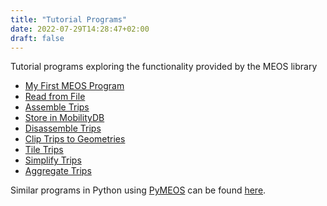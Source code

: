 ```yaml
---
title: "Tutorial Programs"
date: 2022-07-29T14:28:47+02:00
draft: false
---
```


Tutorial programs exploring the functionality provided by the MEOS library

-   [My First MEOS Program](/tutorialprograms/meos_hello_world/)
-   [Read from File](/tutorialprograms/meos_read_ais/)
-   [Assemble Trips](/tutorialprograms/meos_assemble_ais/)
-   [Store in MobilityDB](/tutorialprograms/meos_store_ais/)
-   [Disassemble Trips](/tutorialprograms/meos_disassemble_berlinmod/)
-   [Clip Trips to Geometries](/tutorialprograms/meos_clip_berlinmod/)
-   [Tile Trips](/tutorialprograms/meos_tile_berlinmod/)
-   [Simplify Trips](/tutorialprograms/meos_simplify_berlinmod/)
-   [Aggregate Trips](/tutorialprograms/meos_aggregate_berlinmod/)

Similar programs in Python using [PyMEOS](https://github.com/MobilityDB/PyMEOS) can be found [here](https://github.com/MobilityDB/PyMEOS/tree/master/pymeos_examples).

